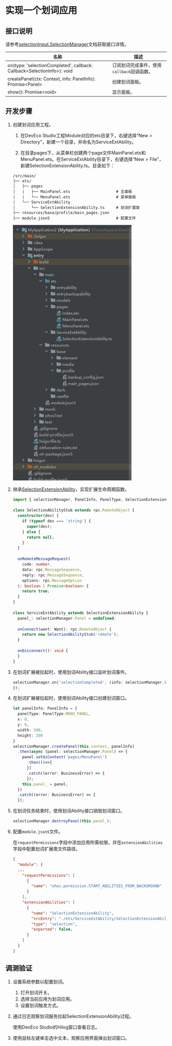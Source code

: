 # 实现一个划词应用

## 接口说明

请参考[selectionInput.SelectionManager](../../reference/apis-basic-services-kit/js-apis-selectionInput-selectionManager.md)文档获取接口详情。

| 名称 | 描述 |
| ---- | ---- |
| on(type: 'selectionCompleted', callback: Callback\<SelectionInfo\>): void | 订阅划词完成事件，使用`callback`回调函数。 |
| createPanel(ctx: Context, info: PanelInfo): Promise\<Panel\> | 创建划词面板。 |
| show(): Promise\<void\> | 显示面板。 |

## 开发步骤

1. 创建划词应用工程。

    1. 在DevEco Studio工程Module对应的ets目录下，右键选择“New > Directory”，新建一个目录，并命名为ServiceExtAbility。

    2. 在目录pages下，从菜单栏创建两个page文件MainPanel.ets和MenuPanel.ets。在ServiceExtAbility目录下，右键选择“New > File”，新建SelectionExtensionAbility.ts。目录如下：

    ```
    /src/main/
    ├── ets/
    │   ├── pages
    │   |   ├── MainPanel.ets                    # 主面板
    │   |   └── MenuPanel.ets                    # 菜单面板
    |   └── ServiceExtAbility
    │       └── SelectionExtensionAbility.ts     # 划词扩展类
    ├── resources/base/profile/main_pages.json
    ├── module.json5                             # 配置文件
    ```

    ![划词应用工程](figures/selection-application-project.png)

2. 继承[SelectionExtensionAbility](../../reference/apis-basic-services-kit/js-apis-selectionInput-selectionExtensionAbility.md)，实现扩展生命周期函数。
    ```ts
    import { selectionManager, PanelInfo, PanelType, SelectionExtensionAbility } from '@kit.BasicServicesKit';

    class SelectionAbilityStub extends rpc.RemoteObject {
      constructor(des) {
        if (typeof des === 'string') {
          super(des);
        } else {
          return null;
        }
      }

      onRemoteMessageRequest(
        code: number,
        data: rpc.MessageSequence,
        reply: rpc.MessageSequence,
        options: rpc.MessageOption
      ): boolean | Promise<boolean> {
        return true;
      }
    }

    class ServiceExtAbility extends SelectionExtensionAbility {
      panel_: selectionManager.Panel = undefined;

      onConnect(want: Want): rpc.RemoteObject {
        return new SelectionAbilityStub('remote');
      }

      onDisconnect(): void {
      }
    }
    ```

3. 在划词扩展被拉起时，使用划词Ability接口监听划词事件。
    ```ts
    selectionManager.on('selectionCompleted', (info: selectionManager.SelectionInfo) => {
    });
    ```

4. 在划词扩展被拉起时，使用划词Ability接口创建划词窗口。
    ```ts
    let panelInfo: PanelInfo = {
      panelType: PanelType.MENU_PANEL,
      x: 0,
      y: 0,
      width: 500,
      height: 200
    }
    selectionManager.createPanel(this.context, panelInfo)
      .then(async (panel: selectionManager.Panel) => {
        panel.setUiContent('pages/MenuPanel')
          .then(()=>{
          })
          .catch((error: BusinessError) => {
          });
        this.panel_ = panel;
      })
      .catch((error: BusinessError) => {
      });
    ```
5. 在划词任务结束时，使用划词Ability接口销毁划词窗口。
    ```ts
    selectionManager.destroyPanel(this.panel_);
    ```

6. 配置`module.json5`文件。

    在`requestPermissions`字段中添加应用所需权限，并在`extensionAbilities`字段中配置划词扩展类文件路径。

    ```json
    {
      "module": {
      ...
        "requestPermissions": [
          {
            "name": "ohos.permission.START_ABILITIES_FROM_BACKGROUND"
          }
        ],
        "extensionAbilities": [
          {
            "name": "SelectionExtensionAbility",
            "srcEntry": "./ets/ServiceExtAbility/SelectionExtensionAbility.ts",
            "type": "selection",
            "exported": false,
          }
        ]
      }
    }
    ```

## 调测验证

1. 设置系统参数以配置划词。

    1. 打开划词开关。
    2. 选择当前应用为划词应用。
    3. 设置划词触发方式。

2. 通过日志观察划词服务拉起SelectionExtensionAbility过程。

    使用DevEco Studio的Hilog窗口查看日志。

3. 使用鼠标左键单击选中文本，观察应用界面弹出划词窗口。
